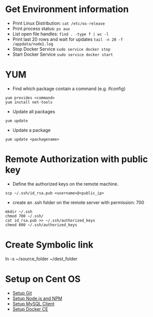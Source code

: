 # Get Environment information
* Print Linux Distribution: `cat /etc/os-release`
* Print process status: `ps aux`
* List open file handles: `find . -type f | wc -l`
* Print last 20 rows and wait for updates `tail -n 20 -f /appdata/node1.log`
* Stop Docker Service `sudo service docker stop` 
* Start Docker Service `sudo service docker start`

# YUM
* Find which package contain a command (e.g. ifconfig)
```
yum provides <command>
yum install net-tools
```
* Update all packages
```
yum update
```
* Update a package
```
yum update <packagename>
```

# Remote Authorization with public key
* Define the authorized keys on the remote machine. 
```
scp ~/.ssh/id_rsa.pub <username>@<public_ip>
```
* create an .ssh folder on the remote server with permission: 700 
```
mkdir ~/.ssh
chmod 700 ~/.ssh/
cat id_rsa.pub >> ~/.ssh/authorized_keys
chmod 600 ~/.ssh/authorized_keys
```

# Create Symbolic link
ln -s ~/source_folder ~/dest_folder

# Setup on Cent OS
* [Setup Git](SetupGit.md)
* [Setup Node.js and NPM](SetupNPM.md)
* [Setup MySQL Client](SetupMySQLClient.md)
* [Setup Docker CE](SetupDockerCE.md)